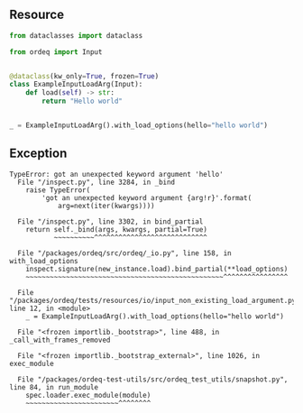 ## Resource

```python
from dataclasses import dataclass

from ordeq import Input


@dataclass(kw_only=True, frozen=True)
class ExampleInputLoadArg(Input):
    def load(self) -> str:
        return "Hello world"


_ = ExampleInputLoadArg().with_load_options(hello="hello world")

```

## Exception

```text
TypeError: got an unexpected keyword argument 'hello'
  File "/inspect.py", line 3284, in _bind
    raise TypeError(
        'got an unexpected keyword argument {arg!r}'.format(
            arg=next(iter(kwargs))))

  File "/inspect.py", line 3302, in bind_partial
    return self._bind(args, kwargs, partial=True)
           ~~~~~~~~~~^^^^^^^^^^^^^^^^^^^^^^^^^^^^

  File "/packages/ordeq/src/ordeq/_io.py", line 158, in with_load_options
    inspect.signature(new_instance.load).bind_partial(**load_options)
    ~~~~~~~~~~~~~~~~~~~~~~~~~~~~~~~~~~~~~~~~~~~~~~~~~^^^^^^^^^^^^^^^^

  File "/packages/ordeq/tests/resources/io/input_non_existing_load_argument.py", line 12, in <module>
    _ = ExampleInputLoadArg().with_load_options(hello="hello world")

  File "<frozen importlib._bootstrap>", line 488, in _call_with_frames_removed

  File "<frozen importlib._bootstrap_external>", line 1026, in exec_module

  File "/packages/ordeq-test-utils/src/ordeq_test_utils/snapshot.py", line 84, in run_module
    spec.loader.exec_module(module)
    ~~~~~~~~~~~~~~~~~~~~~~~^^^^^^^^

```